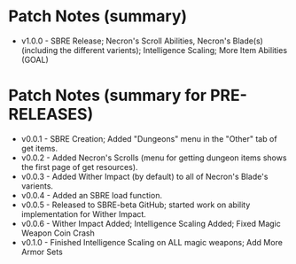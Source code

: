 # Patch Notes (summary)
- v1.0.0 - SBRE Release; Necron's Scroll Abilities, Necron's Blade(s) (including the different varients); Intelligence Scaling; More Item Abilities (GOAL)

# Patch Notes (summary for PRE-RELEASES)
- v0.0.1 - SBRE Creation; Added "Dungeons" menu in the "Other" tab of get items.
- v0.0.2 - Added Necron's Scrolls (menu for getting dungeon items shows the first page of get resources).
- v0.0.3 - Added Wither Impact (by default) to all of Necron's Blade's varients.
- v0.0.4 - Added an SBRE load function.
- v0.0.5 - Released to SBRE-beta GitHub; started work on ability implementation for Wither Impact.
- v0.0.6 - Wither Impact Added; Intelligence Scaling Added; Fixed Magic Weapon Coin Crash
- v0.1.0 - Finished Intelligence Scaling on ALL magic weapons; Add More Armor Sets